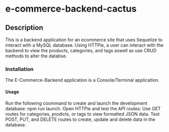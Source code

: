 # e-commerce-backend-cactus

## Description

This is a backend application for an ecommerce site that uses Sequelize to interact with a MySQL database. Using HTTPie, a user can interact with the backend to view the products, categories, and tags aswell as use CRUD methods to alter the databse.

### Installation

The E-Commerce-Backend application is a Console/Terminal application.

#### Usage

Run the following coommand to create and launch the development database: npm run launch. Open HTTPie and test the API routes: Use GET routes for categories, prodicts, or tags to view formatted JSON data. Test POST, PUT, and DELETE routes to create, update and delete data in the database. 



